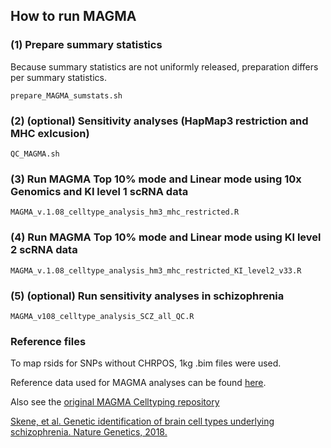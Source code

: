 ## How to run MAGMA

### (1) Prepare summary statistics
Because summary statistics are not uniformly released, preparation differs per summary statistics.

```prepare_MAGMA_sumstats.sh```

### (2) (optional) Sensitivity analyses (HapMap3 restriction and MHC exlcusion)
```QC_MAGMA.sh```

### (3) Run MAGMA Top 10% mode and Linear mode using 10x Genomics and KI level 1 scRNA data
```MAGMA_v.1.08_celltype_analysis_hm3_mhc_restricted.R```

### (4) Run MAGMA Top 10% mode and Linear mode using KI level 2 scRNA data
```MAGMA_v.1.08_celltype_analysis_hm3_mhc_restricted_KI_level2_v33.R```

### (5) (optional) Run sensitivity analyses in schizophrenia
```MAGMA_v108_celltype_analysis_SCZ_all_QC.R```

### Reference files
To map rsids for SNPs without CHRPOS, 1kg .bim files were used.

Reference data used for MAGMA analyses can be found [here](https://ctg.cncr.nl/software/MAGMA/ref_data/).

Also see the [original MAGMA Celltyping repository](https://github.com/NathanSkene/MAGMA_Celltyping)

[Skene, et al. Genetic identification of brain cell types underlying schizophrenia. Nature Genetics, 2018.](https://www.nature.com/articles/s41588-018-0129-5)